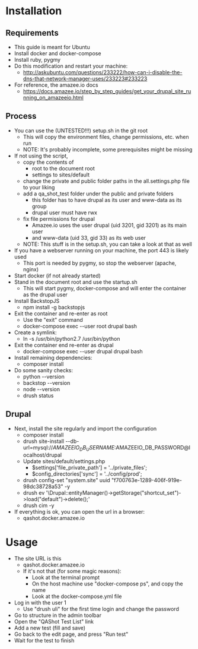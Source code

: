 # Installation
## Requirements
* This guide is meant for Ubuntu
* Install docker and docker-compose
* Install ruby, pygmy
* Do this modification and restart your machine:
    * http://askubuntu.com/questions/233222/how-can-i-disable-the-dns-that-network-manager-uses/233223#233223
* For reference, the amazee.io docs
    * https://docs.amazee.io/step_by_step_guides/get_your_drupal_site_running_on_amazeeio.html    
    
## Process
* You can use the (UNTESTED!!!) setup.sh in the git root
    * This will copy the environment files, change permissions, etc. when run
    * NOTE: It's probably incomplete, some prerequisites might be missing
* If not using the script,
    * copy the contents of
        * root to the document root
        * settings to sites/default
    * change the private and public folder paths in the all.settings.php file to your liking
    * add a qa_shot_test folder under the public and private folders
        * this folder has to have drupal as its user and www-data as its group
        * drupal user must have rwx
    * fix file permissions for drupal
        * Amazee.io uses the user drupal (uid 3201, gid 3201) as its main user
        * and www-data (uid 33, gid 33) as its web user    
    * NOTE: This stuff is in the setup.sh, you can take a look at that as well
* If you have a webserver running on your machine, the port 443 is likely used
    * This port is needed by pygmy, so stop the webserver (apache, nginx)
* Start docker (if not already started)
* Stand in the document root and use the startup.sh
    * This will start pygmy, docker-compose and will enter the container as the drupal user
* Install BackstopJS
    * npm install -g backstopjs
* Exit the container and re-enter as root
    * Use the "exit" command
    * docker-compose exec --user root drupal bash
* Create a symlink:
    * ln -s /usr/bin/python2.7 /usr/bin/python
* Exit the container end re-enter as drupal    
    * docker-compose exec --user drupal drupal bash
* Install remaining dependencies:
    * composer install
* Do some sanity checks:
    * python --version
    * backstop --version
    * node --version
    * drush status
    
## Drupal    
* Next, install the site regularly and import the configuration
    * composer install
    * drush site-install --db-url=mysql://$AMAZEEIO_DB_USERNAME:$AMAZEEIO_DB_PASSWORD@localhost/drupal
    * Update sites/default/settings.php
        * $settings['file_private_path'] = '../private_files';
        * $config_directories['sync'] = '../config/prod';
    * drush config-set "system.site" uuid "f700763e-1289-406f-919e-98dc38728a53" -y
    * drush ev '\Drupal::entityManager()->getStorage("shortcut_set")->load("default")->delete();'
    * drush cim -y
* If everything is ok, you can open the url in a browser:
    * qashot.docker.amazee.io
        
# Usage
* The site URL is this
    * qashot.docker.amazee.io
    * If it's not that (for some magic reasons):
        * Look at the terminal prompt
        * On the host machine use "docker-compose ps", and copy the name
        * Look at the docker-compose.yml file
* Log in with the user 1
    * Use "drush uli" for the first time login and change the password
* Go to structure in the admin toolbar
* Open the "QAShot Test List" link
* Add a new test (fill and save)
* Go back to the edit page, and press "Run test"
* Wait for the test to finish
